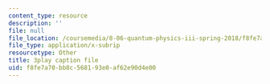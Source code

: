 ```yaml
---
content_type: resource
description: ''
file: null
file_location: /coursemedia/8-06-quantum-physics-iii-spring-2018/f8fe7a70bb8c568193e0af62e90d4e00_9lc7mxULRF0.vtt
file_type: application/x-subrip
resourcetype: Other
title: 3play caption file
uid: f8fe7a70-bb8c-5681-93e0-af62e90d4e00
---
```

